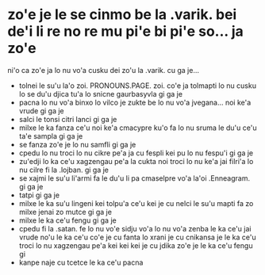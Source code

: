 zo'e je le se cinmo be la .varik. bei de'i li re no re mu pi'e bi pi'e so... ja zo'e
====================================================================================

ni'o ca zo'e ja lo nu vo'a cusku dei zo'u la .varik. cu ga je...

* tolnei le su'u la'o zoi. PRONOUNS.PAGE. zoi. co'e ja tolmapti lo nu cusku lo se du'u djica tu'a lo snicne gaurbasyvla gi ga je
* pacna lo nu vo'a binxo lo vilco je zukte be lo nu vo'a jvegana... noi ke'a vrude gi ga je
* salci le tonsi citri lanci gi ga je
* milxe le ka fanza ce'u noi ke'a cmacypre ku'o fa lo nu sruma le du'u ce'u ta'e sampla gi ga je
* se fanza zo'e je lo nu samfli gi ga je
* cpedu lo nu troci lo nu cikre pe'a ja cu fespli kei pu lo nu fespu'i gi ga je
* zu'edji lo ka ce'u xagzengau pe'a la cukta noi troci lo nu ke'a jai filri'a lo nu cilre fi la .lojban. gi ga je
* se xajmi le su'u li'armi fa le du'u li pa cmaselpre vo'a la'oi .Enneagram. gi ga je
* tatpi gi ga je
* milxe le ka su'u lingeni kei tolpu'a ce'u kei je cu nelci le su'u mapti fa zo milxe jenai zo mutce gi ga je
* milxe le ka ce'u fengu gi ga je
* cpedu fi la .satan. fe lo nu vo'e sidju vo'a lo nu vo'a zenba le ka ce'u jai vrude no'u le ka ce'u co'e je cu fanta lo xrani je cu cnikansa je le ka ce'u troci lo nu xagzengau pe'a kei kei kei je cu jdika zo'e je le ka ce'u fengu gi
* kanpe naje cu tcetce le ka ce'u pacna
